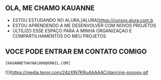   ## OLA, ME CHAMO KAUANNE

 - ESTOU ESTUDANDO NO ALURA,[ALURA]https://cursos.alura.com.b
 - ESTOU APRENDENDO A ME DESENVOLVER COM NOVOS PROJETOS
 - ULTILIZO ESSE ESPAÇO PARA A MINHA ORGANIZAÇAO E COMPARTILHAMENTOS DO MEU PROJETOS

  ## VOCE PODE ENTRAR EM CONTATO COMIGO

    [KAUANNETHAYNA1009@GMAIL.COM]

![](https://media.tenor.com/24zXlN7KRu4AAAAC/dancing-snoopy.gif
  
